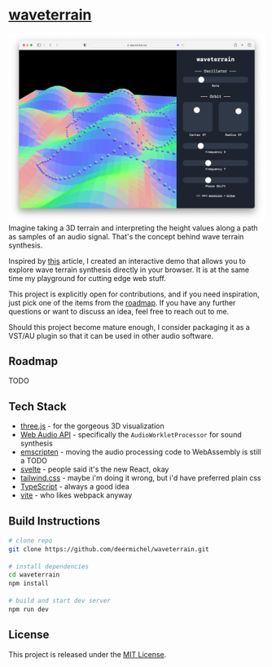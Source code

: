 # [waveterrain](https://deermichel.me/waveterrain/)
![screenshot](img/screenshot.png)
Imagine taking a 3D terrain and interpreting the height values along a path as samples of an audio signal. 
That's the concept behind wave terrain synthesis.

Inspired by [this](https://mu.krj.st/assignments/osc_s.html) article, I created an interactive demo that allows you to explore wave terrain synthesis directly in your browser.
It is at the same time my playground for cutting edge web stuff.

This project is explicitly open for contributions, and if you need inspiration, just pick one of the items from the [roadmap](#roadmap).
If you have any further questions or want to discuss an idea, feel free to reach out to me.

Should this project become mature enough, I consider packaging it as a VST/AU plugin so that it can be used in other audio software.

## Roadmap
TODO

## Tech Stack
- [three.js](https://threejs.org/) - for the gorgeous 3D visualization
- [Web Audio API](https://developer.mozilla.org/en-US/docs/Web/API/Web_Audio_API) - specifically the `AudioWorkletProcessor` for sound synthesis
- [emscripten](https://emscripten.org/) - moving the audio processing code to WebAssembly is still a TODO
- [svelte](https://svelte.dev/) - people said it's the new React, okay
- [tailwind.css](https://tailwindcss.com/) - maybe i'm doing it wrong, but i'd have preferred plain css
- [TypeScript](https://www.typescriptlang.org/) - always a good idea
- [vite](https://vitejs.dev/) - who likes webpack anyway

## Build Instructions
```sh
# clone repo
git clone https://github.com/deermichel/waveterrain.git

# install dependencies
cd waveterrain
npm install

# build and start dev server
npm run dev
```

## License
This project is released under the [MIT License](LICENSE).
